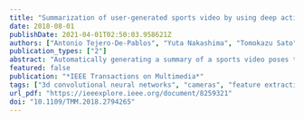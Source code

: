 ```yaml
---
title: "Summarization of user-generated sports video by using deep action recognition features"
date: 2018-08-01
publishDate: 2021-04-01T02:50:03.958621Z
authors: ["Antonio Tejero-De-Pablos", "Yuta Nakashima", "Tomokazu Sato", "Naokazu Yokoya", "Marko Linna", "Esa Rahtu"]
publication_types: ["2"]
abstract: "Automatically generating a summary of a sports video poses the challenge of detecting interesting moments, or highlights, of a game. Traditional sports video summarization methods leverage editing conventions of broadcast sports video that facilitate the extraction of high-level semantics. However, user-generated videos are not edited and, thus, traditional methods are not suitable to generate a summary. In order to solve this problem, this paper proposes a novel video summarization method that uses players' actions as a cue to determine the highlights of the original video. A deep neural-network-based approach is used to extract two types of action-related features and to classify video segments into interesting or uninteresting parts. The proposed method can be applied to any sports in which games consist of a succession of actions. Especially, this paper considers the case of Kendo (Japanese fencing) as an example of a sport to evaluate the proposed method. The method is trained using Kendo videos with ground truth labels that indicate the video highlights. The labels are provided by annotators possessing a different experience with respect to Kendo to demonstrate how the proposed method adapts to different needs. The performance of the proposed method is compared with several combinations of different features, and the results show that it outperforms previous summarization methods."
featured: false
publication: "*IEEE Transactions on Multimedia*"
tags: ["3d convolutional neural networks", "cameras", "feature extraction", "games", "hidden markov models", "japanese fencing", "kendo videos", "semantics", "sports video summarization", "three-dimensional displays", "action recognition", "action-related features", "deep action recognition features", "deep learning", "deep neural-network-based approach", "feature extraction", "high-level semantics", "image segmentation", "interesting parts", "long short-term memory", "neural nets", "player action", "sport", "uninteresting parts", "user-generated sport video summarization method", "user-generated video", "video highlights", "video segments", "video signal processing"]
url_pdf: "https://ieeexplore.ieee.org/document/8259321"
doi: "10.1109/TMM.2018.2794265"
---
```



